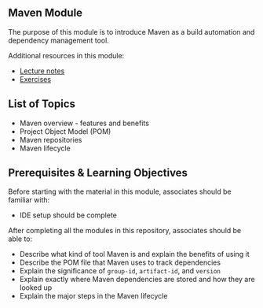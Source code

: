 ## Maven Module

The purpose of this module is to introduce Maven as a build automation and dependency management tool.

Additional resources in this module:
* [Lecture notes](./lecture-notes.md)
* [Exercises](./exercises.md)

## List of Topics
* Maven overview - features and benefits
* Project Object Model (POM)
* Maven repositories
* Maven lifecycle

## Prerequisites & Learning Objectives

Before starting with the material in this module, associates should be familiar with:
* IDE setup should be complete

After completing all the modules in this repository, associates should be able to:
* Describe what kind of tool Maven is and explain the benefits of using it
* Describe the POM file that Maven uses to track dependencies
* Explain the significance of `group-id`, `artifact-id`, and `version`
* Explain exactly where Maven dependencies are stored and how they are looked up
* Explain the major steps in the Maven lifecycle
